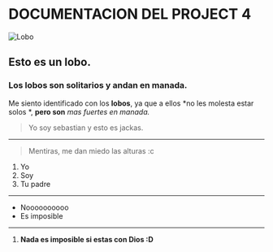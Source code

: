 # DOCUMENTACION DEL PROJECT 4
![Lobo](https://concepto.de/wp-content/uploads/2020/04/lobo-e1588025777127.jpg)
## Esto es un lobo.
### Los lobos son solitarios y andan en manada.
Me siento identificado con los **lobos**, ya que a ellos *no les molesta estar solos *, **pero son** *mas fuertes en manada.*
> Yo soy sebastian y esto es jackas.
---
> Mentiras, me dan miedo las alturas :c 
1. Yo
2. Soy
3. Tu padre
---
- Noooooooooo
- Es imposible
---
1. **Nada es imposible si estas con Dios :D**
